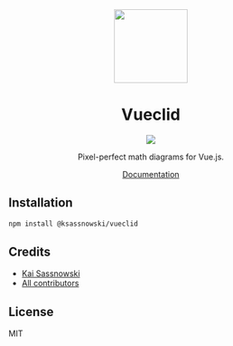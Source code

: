 <div align="center">
    <img src="images/logo.png" width="130px">
</div>

<h1 align="center">
    Vueclid
</h1>

<p align="center">
    <img src="https://badge.fury.io/js/@ksassnowski%2Fvueclid.svg" />
</p>

<p align="center">
Pixel-perfect math diagrams for Vue.js.
</p>

<p align="center">
    <a href="https://ksassnowski.github.io/vueclid-docs/installation.html">Documentation</a>
</p>

## Installation

```bash
npm install @ksassnowski/vueclid
```

## Credits

- [Kai Sassnowski](https://github.com/ksassnowski)
- [All contributors](https://github.com/ksassnowski/vueclid/contributors)

## License

MIT
